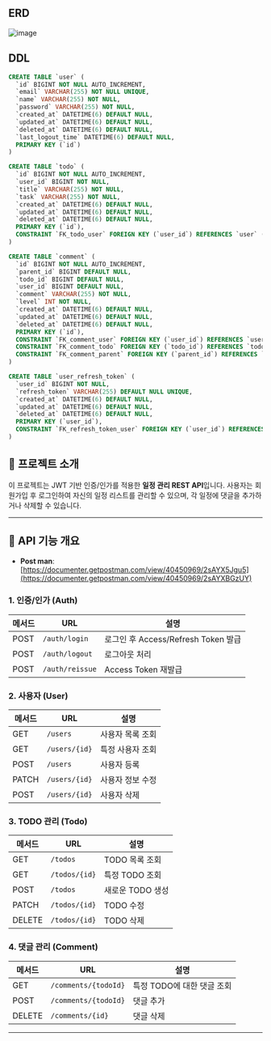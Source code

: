 ## ERD
![image](https://github.com/user-attachments/assets/6c4a4b5d-f37e-4cf2-9517-d824edb255e0)

## DDL
```sql
CREATE TABLE `user` (
  `id` BIGINT NOT NULL AUTO_INCREMENT,
  `email` VARCHAR(255) NOT NULL UNIQUE,
  `name` VARCHAR(255) NOT NULL,
  `password` VARCHAR(255) NOT NULL,
  `created_at` DATETIME(6) DEFAULT NULL,
  `updated_at` DATETIME(6) DEFAULT NULL,
  `deleted_at` DATETIME(6) DEFAULT NULL,
  `last_logout_time` DATETIME(6) DEFAULT NULL,
  PRIMARY KEY (`id`)
) 

CREATE TABLE `todo` (
  `id` BIGINT NOT NULL AUTO_INCREMENT,
  `user_id` BIGINT NOT NULL,
  `title` VARCHAR(255) NOT NULL,
  `task` VARCHAR(255) NOT NULL,
  `created_at` DATETIME(6) DEFAULT NULL,
  `updated_at` DATETIME(6) DEFAULT NULL,
  `deleted_at` DATETIME(6) DEFAULT NULL,
  PRIMARY KEY (`id`),
  CONSTRAINT `FK_todo_user` FOREIGN KEY (`user_id`) REFERENCES `user` (`id`) ON DELETE CASCADE
) 

CREATE TABLE `comment` (
  `id` BIGINT NOT NULL AUTO_INCREMENT,
  `parent_id` BIGINT DEFAULT NULL,
  `todo_id` BIGINT DEFAULT NULL,
  `user_id` BIGINT DEFAULT NULL,
  `comment` VARCHAR(255) NOT NULL,
  `level` INT NOT NULL,
  `created_at` DATETIME(6) DEFAULT NULL,
  `updated_at` DATETIME(6) DEFAULT NULL,
  `deleted_at` DATETIME(6) DEFAULT NULL,
  PRIMARY KEY (`id`),
  CONSTRAINT `FK_comment_user` FOREIGN KEY (`user_id`) REFERENCES `user` (`id`) ON DELETE SET NULL,
  CONSTRAINT `FK_comment_todo` FOREIGN KEY (`todo_id`) REFERENCES `todo` (`id`) ON DELETE CASCADE,
  CONSTRAINT `FK_comment_parent` FOREIGN KEY (`parent_id`) REFERENCES `comment` (`id`) ON DELETE CASCADE
) 

CREATE TABLE `user_refresh_token` (
  `user_id` BIGINT NOT NULL,
  `refresh_token` VARCHAR(255) DEFAULT NULL UNIQUE,
  `created_at` DATETIME(6) DEFAULT NULL,
  `updated_at` DATETIME(6) DEFAULT NULL,
  `deleted_at` DATETIME(6) DEFAULT NULL,
  PRIMARY KEY (`user_id`),
  CONSTRAINT `FK_refresh_token_user` FOREIGN KEY (`user_id`) REFERENCES `user` (`id`) ON DELETE CASCADE
) 
```
## 📌 프로젝트 소개
이 프로젝트는 JWT 기반 인증/인가를 적용한 **일정 관리 REST API**입니다.
사용자는 회원가입 후 로그인하여 자신의 일정 리스트를 관리할 수 있으며,
각 일정에 댓글을 추가하거나 삭제할 수 있습니다.

---

## 📌 API 기능 개요

- **Post man**: [https://documenter.getpostman.com/view/40450969/2sAYX5Jgu5](https://documenter.getpostman.com/view/40450969/2sAYXBGzUY)

### **1. 인증/인가 (Auth)**
| 메서드 | URL | 설명 |
|--------|----------------|----------------|
| POST | `/auth/login` | 로그인 후 Access/Refresh Token 발급 |
| POST | `/auth/logout` | 로그아웃 처리 |
| POST | `/auth/reissue` | Access Token 재발급 |

### **2. 사용자 (User)**
| 메서드 | URL | 설명 |
|--------|----------------|----------------|
| GET | `/users` | 사용자 목록 조회 |
| GET | `/users/{id}` | 특정 사용자 조회 |
| POST | `/users` | 사용자 등록 |
| PATCH | `/users/{id}` | 사용자 정보 수정 |
| POST | `/users/{id}` | 사용자 삭제  |

### **3. TODO 관리 (Todo)**
| 메서드 | URL | 설명 |
|--------|----------------|----------------|
| GET | `/todos` | TODO 목록 조회 |
| GET | `/todos/{id}` | 특정 TODO 조회 |
| POST | `/todos` | 새로운 TODO 생성 |
| PATCH | `/todos/{id}` | TODO 수정 |
| DELETE | `/todos/{id}` | TODO 삭제 |

### **4. 댓글 관리 (Comment)**
| 메서드 | URL | 설명 |
|--------|----------------|----------------|
| GET | `/comments/{todoId}` | 특정 TODO에 대한 댓글 조회 |
| POST | `/comments/{todoId}` | 댓글 추가 |
| DELETE | `/comments/{id}` | 댓글 삭제 |

---






